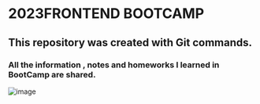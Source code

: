 # 2023FRONTEND BOOTCAMP
## This repository was created with Git commands.
### All the information , notes and homeworks I learned in BootCamp are shared.

![image](https://github.com/cengarm/2023FRONTEND/assets/126611512/10027138-ad46-4928-9075-ea3c77017aa6)


